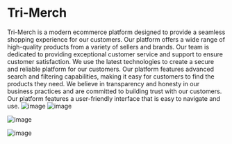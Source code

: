 # Tri-Merch
Tri-Merch is a modern ecommerce platform designed to provide a seamless shopping experience for our customers. Our platform offers a wide range of high-quality products from a variety of sellers and brands.
Our team is dedicated to providing exceptional customer service and support to ensure customer satisfaction.
We use the latest technologies to create a secure and reliable platform for our customers.
Our platform features advanced search and filtering capabilities, making it easy for customers to find the products they need.
We believe in transparency and honesty in our business practices and are committed to building trust with our customers.
Our platform features a user-friendly interface that is easy to navigate and use.
![image](https://user-images.githubusercontent.com/110540811/235301039-1187b1a6-45f6-4bad-a5cf-ce67ad1cbbeb.png)
![image](https://user-images.githubusercontent.com/110540811/235301181-f280f820-9ce6-4ee2-83ec-1c00fcd0f9bc.png)

![image](https://user-images.githubusercontent.com/110540811/235301137-6745959c-c517-4f11-af36-3671a5530c64.png)

![image](https://user-images.githubusercontent.com/110540811/235301095-dfafa3db-1389-424b-b5ab-ce3ff9951750.png)

